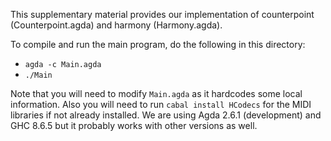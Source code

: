 This supplementary material provides our implementation of
counterpoint (Counterpoint.agda) and harmony (Harmony.agda).

To compile and run the main program, do the following in this directory:

* `agda -c Main.agda`
* `./Main`

Note that you will need to modify `Main.agda` as it hardcodes some
local information.  Also you will need to run `cabal install HCodecs` for
the MIDI libraries if not already installed.  We are using Agda 2.6.1
(development) and GHC 8.6.5 but it probably works with other versions
as well.
